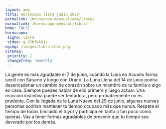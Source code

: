 ```yaml
---
layout: amp
title: Horoscopo libra junio 2020 
permalink: /horoscopo-mensual/amp/libra/
normallink: /horoscopo-mensual/libra/
home: FALSE
horoscopo:
 signo: libra
 video: g_VIh3NkXjc
ogimg: /images/libra_char.png
sitemap:
 priority: 1
 changefreq: 'monthly'
---
```



La gente es más agradable el 7 de junio, cuando la Luna en Acuario forma sextil con Saturno y luego con Urano. La Luna Llena del 14 de junio podría desencadenar un cambio de corazón sobre un miembro de tu familia o algo en casa. Siempre puedes hablar de ello primero y luego actuar. Una reacción instintiva puede ser tentadora, pero probablemente no es prudente. Con la llegada de la Luna Nueva del 29 de junio, algunas nuevas personas podrían mantener tu tiempo ocupado más que nunca. Respeta el tiempo de todos (incluido el tuyo) y participa en tanto o tan poco como quieras. Vas a tener formas agradables de prevenir que tu tiempo sea devorado por los demás.